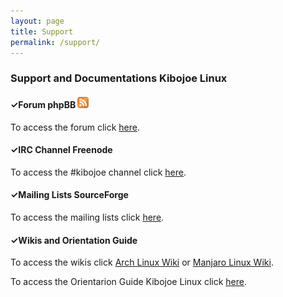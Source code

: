 ```yaml
---
layout: page
title: Support
permalink: /support/
---
```


<h3>Support and Documentations Kibojoe Linux</h3>

<h4>✓Forum phpBB <a href="http://feeds.feedburner.com/kibojoeforum" rel="alternate" type="application/atom+xml"><img class="rss-icon" src="/img/feed-icon20x20.png" width="18" height="18" alt="Feed"></a></h4>

To access the forum click <a href="http://forum.kibojoe.org/home" target="_blank">here</a>.

<h4>✓IRC Channel Freenode</h4>
 
To access the #kibojoe channel click <a href="http://webchat.freenode.net/?channels=kibojoe" target="_blank">here</a>.

<h4>✓Mailing Lists SourceForge</h4>
 
To access the mailing lists click <a href="https://sourceforge.net/p/kibojoe/kibojoe-main/" target="_blank">here</a>.

<h4>✓Wikis and Orientation Guide</h4>
 
To access the wikis click <a href="https://wiki.archlinux.org/" target="_blank">Arch Linux Wiki</a> or <a href="https://wiki.manjaro.org/index.php?title=Main_Page" target="_blank">Manjaro Linux Wiki</a>.

To access the Orientarion Guide Kibojoe Linux click <a href="https://github.com/kibojoe/documentation-kibojoe" target="_blank">here</a>.